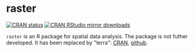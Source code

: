 # raster


[![CRAN
status](https://www.r-pkg.org/badges/version/raster)](https://cran.r-project.org/package=raster)
[![CRAN RStudio mirror downloads](http://cranlogs.r-pkg.org/badges/raster)](http://www.r-pkg.org/pkg/raster)

`raster` is an R package for spatial data analysis. The package is not futher developed. It has been replaced by "terra": [CRAN](https://cran.r-project.org/web/packages/terra/index.html), [github](https://github.com/rspatial/terra). 
